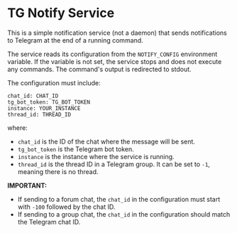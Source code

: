 # TG Notify Service  

This is a simple notification service (not a daemon) that sends notifications to Telegram at the end of a running command.  

The service reads its configuration from the `NOTIFY_CONFIG` environment variable. If the variable is not set, the service stops and does not execute any commands. The command's output is redirected to stdout.  

The configuration must include:  
```
chat_id: CHAT_ID
tg_bot_token: TG_BOT_TOKEN
instance: YOUR_INSTANCE
thread_id: THREAD_ID
```
where:  
- `chat_id` is the ID of the chat where the message will be sent.  
- `tg_bot_token` is the Telegram bot token.  
- `instance` is the instance where the service is running.  
- `thread_id` is the thread ID in a Telegram group. It can be set to `-1`, meaning there is no thread.  

**IMPORTANT:**  
- If sending to a forum chat, the `chat_id` in the configuration must start with `-100` followed by the chat ID.  
- If sending to a group chat, the `chat_id` in the configuration should match the Telegram chat ID.  

